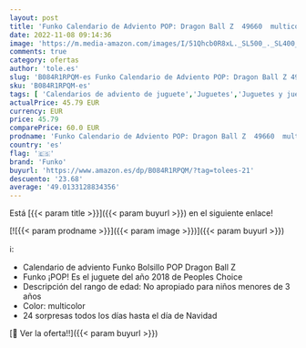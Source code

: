 ```yaml
---
layout: post
title: 'Funko Calendario de Adviento POP: Dragon Ball Z  49660  multicolor'
date: 2022-11-08 09:14:36
image: 'https://m.media-amazon.com/images/I/51Qhcb0R8xL._SL500_._SL400_.jpg'
comments: true
category: ofertas
author: 'tole.es'
slug: 'B084R1RPQM-es Funko Calendario de Adviento POP: Dragon Ball Z 49660...'
sku: 'B084R1RPQM-es'
tags: [ 'Calendarios de adviento de juguete','Juguetes','Juguetes y juegos','adviento','funko','🇪🇸', ]
actualPrice: 45.79 EUR
currency: EUR
price: 45.79
comparePrice: 60.0 EUR
prodname: 'Funko Calendario de Adviento POP: Dragon Ball Z  49660  multicolor'
country: 'es'
flag: '🇪🇸'
brand: 'Funko'
buyurl: 'https://www.amazon.es/dp/B084R1RPQM/?tag=tolees-21'
descuento: '23.68'
average: '49.0133128834356'
---
```


Está [{{< param title >}}]({{< param buyurl >}}) en el siguiente enlace!

[![{{< param prodname >}}]({{< param image >}})]({{< param buyurl >}})

ℹ️:

- Calendario de adviento Funko Bolsillo POP Dragon Ball Z
- Funko ¡POP! Es el juguete del año 2018 de Peoples Choice
- Descripción del rango de edad: No apropiado para niños menores de 3 años
- Color: multicolor
- 24 sorpresas todos los días hasta el día de Navidad

[🛒 Ver la oferta!!]({{< param buyurl >}})
